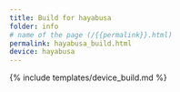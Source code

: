 ```yaml
---
title: Build for hayabusa
folder: info
# name of the page (/{{permalink}}.html)
permalink: hayabusa_build.html
device: hayabusa
---
```

{% include templates/device_build.md %}
